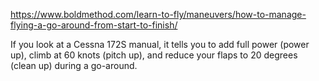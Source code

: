 https://www.boldmethod.com/learn-to-fly/maneuvers/how-to-manage-flying-a-go-around-from-start-to-finish/

If you look at a Cessna 172S manual, it tells you to add full power (power up), climb at 60 knots (pitch up), and reduce your flaps to 20 degrees (clean up) during a go-around.
